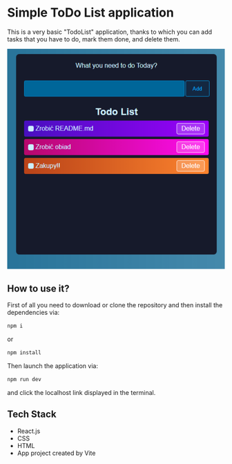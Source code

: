 # Simple ToDo List application

This is a very basic "TodoList" application, thanks to which you can add tasks that you have to do, mark them done, and delete them.

![](assets/ToDoList.png)

## How to use it?

First of all you need to download or clone the repository and then install the dependencies via:

```bash
npm i
```
or 

```bash
npm install
```
Then launch the application via:

```bash
npm run dev
```

and click the localhost link displayed in the terminal.

## Tech Stack

* React.js
* CSS
* HTML
* App project created by Vite
